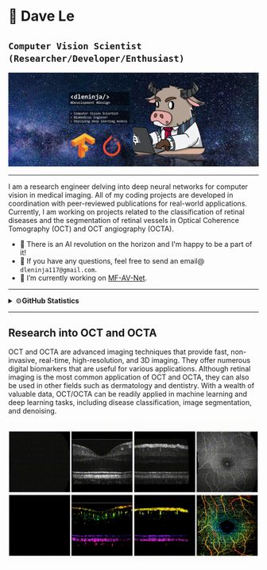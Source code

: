# 🚀 Dave Le

**`Computer Vision Scientist (Researcher/Developer/Enthusiast)`**
---

<p align="center">
  <img src="https://github.com/dleninja/dleninja/blob/main/misc/github_banner_v2_smaller.png " />
</p>

---

I am a research engineer delving into deep neural networks for computer vision in medical imaging. All of my coding projects are developed in coordination with peer-reviewed publications for real-world applications. Currently, I am working on projects related to the classification of retinal diseases and the segmentation of retinal vessels in Optical Coherence Tomography (OCT) and OCT angiography (OCTA).

- 👋 There is an AI revolution on the horizon and I'm happy to be a part of it!
- 📧 If you have any questions, feel free to send an email@ `dleninja117@gmail.com`.
- 🔭 I’m currently working on [MF-AV-Net](https://github.com/dleninja/mf-av-net).


---

<details>
<summary>⚙️<strong>GitHub Statistics</strong></summary>
<p align="center">
<a href="https://github.com/anuraghazra/github-readme-stats">
  <img align="center" src="https://github-readme-stats.vercel.app/api?username=dleninja&show_icons=true&theme=transparent" />
</a>
<a href="https://github.com/anuraghazra/convoychat">
  <img align="center" src="https://github-readme-stats.vercel.app/api/top-langs/?username=dleninja&langs_count=3&theme=transparent" />
</a>
</p>
</details>

  
<!-- 
Python, MATLAB, R, HTML, SQL,
TensorFlow, Keras, PyTorch
OpenCV, NumPy, SciPy, Pandas, Matplotlib, Pillow,
ImageJ, MS Word, MS PowerPoint, MS Excel, OriginPro, Jupyter
Linux, Windows
-->
</details>

---

## Research into OCT and OCTA

OCT and OCTA are advanced imaging techniques that provide fast, non-invasive, real-time, high-resolution, and 3D imaging. They offer numerous digital biomarkers that are useful for various applications. Although retinal imaging is the most common application of OCT and OCTA, they can also be used in other fields such as dermatology and dentistry. With a wealth of valuable data, OCT/OCTA can be readily applied in machine learning and deep learning tasks, including disease classification, image segmentation, and denoising.

<p align="center">
  <img src="https://github.com/dleninja/dleninja/blob/main/misc/Xn8IUPw%20-%20Imgur.gif" />
</p>






<!---
# Learning helps us to be present to the world around us

- 👋 Hi, I’m @dleninja, you can call me Dave. There is an AI revolution on the horizon and I'm happy to be a part of it!
- 👀 I’m interested in image processing and the application of artificial intelligence for biomedical imaging.
- 🌱 I’m currently working on projects related to the classification of retinal diseases (retinopathy) and segmentation of retinal vessels in Optical Coherence Tomography (OCT) and OCT angiography (OCTA).
- 📧 If you have any questions, feel free to send an email@ `dleninja117@gmail.com`.

[![Dleninja's GitHub stats](https://github-readme-stats.vercel.app/api?username=dleninja)](https://github.com/anuraghazra/github-readme-stats)
--->
<!---
dleninja/dleninja is a ✨ special ✨ repository because its `README.md` (this file) appears on your GitHub profile.
You can click the Preview link to take a look at your changes.
--->
